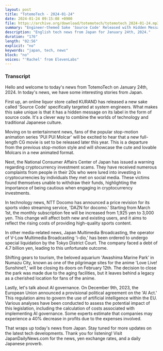 ```yaml
---
layout: post
title: "TotemoTech - 2024-01-24"
date: 2024-01-24 09:15:08 +0900
file: https://archive.org/download/totemotech/totemotech_2024-01-24.mp3
summary: "Engineer-themed Sake 'Source Code' Released with Hidden Message; 'PUI PUI Molcar' to Release New CG Movie, & more…"
description: "English tech news from Japan for January 24th, 2024."
duration: "176"
length: "02:56"
explicit: "no"
keywords: "japan, tech, news"
block: "no"
voices: "'Rachel' from ElevenLabs"
---
```


### Transcript

Hello and welcome to today's news from TotemoTech on January 24th, 2024. In today's news, we have some interesting stories from Japan.

First up, an online liquor store called KURAND has released a new sake called 'Source Code' specifically targeted at system engineers. What makes this sake unique is that it has a hidden message on its label in the form of source code. It's a clever way to combine the worlds of technology and traditional Japanese culture.

Moving on to entertainment news, fans of the popular stop-motion animation series 'PUI PUI Molcar' will be excited to hear that a new full-length CG movie is set to be released later this year. This is a departure from the previous stop-motion style and will showcase the cute and lovable Molcars in a new animated format.

Next, the National Consumer Affairs Center of Japan has issued a warning regarding cryptocurrency investment scams. They have received numerous complaints from people in their 20s who were lured into investing in cryptocurrencies by individuals they met on social media. These victims found themselves unable to withdraw their funds, highlighting the importance of being cautious when engaging in cryptocurrency investments.

In technology news, NTT Docomo has announced a price revision for its sports video streaming service, 'DAZN for docomo.' Starting from March 1st, the monthly subscription fee will be increased from 1,925 yen to 3,000 yen. This change will affect both new and existing users, and it aims to reflect the rising costs of providing high-quality sports content.

In other media-related news, Japan Multimedia Broadcasting, the operator of V-Low Multimedia Broadcasting 'i-dio,' has been ordered to undergo special liquidation by the Tokyo District Court. The company faced a debt of 4.7 billion yen, leading to this unfortunate outcome.

Shifting gears to tourism, the beloved aquarium 'Awashima Marine Park' in Numazu City, known as one of the pilgrimage sites for the anime 'Love Live! Sunshine!!,' will be closing its doors on February 12th. The decision to close the park was made due to the aging facilities, but it leaves behind a legacy as a cherished location for fans of the anime.

Lastly, let's talk about AI governance. On December 9th, 2023, the European Union announced a provisional political agreement on the 'AI Act.' This regulation aims to govern the use of artificial intelligence within the EU. Various analyses have been conducted to assess the potential impact of this legislation, including the calculation of costs associated with implementing AI governance. Some experts estimate that companies may experience a 40% decrease in profits due to the expenses involved.

That wraps up today's news from Japan. Stay tuned for more updates on the latest tech developments. Thank you for listening!   Visit JapanDailyNews.com for the news, yen exchange rates, and a daily Japanese proverb.
